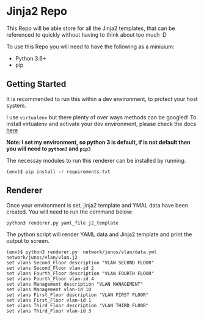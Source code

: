 # Jinja2 Repo
This Repo will be able store for all the Jinja2 templates, that can be referenced to quickly without
having to think about too much :D

To use this Repo you will need to have the following as a miniuium:
 - Python 3.6+
 - pip

## Getting Started
It is recommended to run this within a dev environment, to protect your host system. 

I use `virtualenv` but there plenty of over ways methods can be googled! To install virtualenv and activate your dev environment, please check the docs [here](https://virtualenv.pypa.io/en/stable/installation/)

**Note: I set my environment, so python 3 is default, if is not default then you will need to `python3` and `pip3`**

The necessay modules to run this renderer can be installed by running:
```
(env)$ pip install -r requirements.txt
```
## Renderer 
Once your environment is set, jinja2 template and YMAL data have been created. You will need to run the command below:
```
python3 renderer.py yaml_file j2_template
```

The python script will render YAML data and Jinja2 template and print the output to screen.
```
(env)$ python3 renderer.py  network/junos/vlan/data.yml network/junos/vlan/vlan.j2
set vlans Second_Floor description "VLAN SECOND FLOOR"
set vlans Second_Floor vlan-id 2
set vlans Fourth_Floor description "VLAN FOURTH FLOOR"
set vlans Fourth_Floor vlan-id 4
set vlans Management description "VLAN MANAGEMENT"
set vlans Management vlan-id 10
set vlans First_Floor description "VLAN FIRST FLOOR"
set vlans First_Floor vlan-id 1
set vlans Third_Floor description "VLAN THIRD FLOOR"
set vlans Third_Floor vlan-id 3
```
